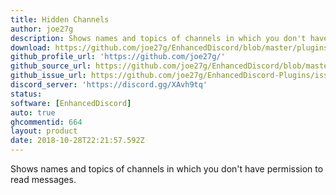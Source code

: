 ```yaml
---
title: Hidden Channels
author: joe27g
description: Shows names and topics of channels in which you don't have permission to read messages.
download: https://github.com/joe27g/EnhancedDiscord/blob/master/plugins/hidden_channels.js
github_profile_url: 'https://github.com/joe27g/'
github_source_url: https://github.com/joe27g/EnhancedDiscord/blob/master/plugins/hidden_channels.js
github_issue_url: https://github.com/joe27g/EnhancedDiscord-Plugins/issues
discord_server: 'https://discord.gg/XAvh9tq'
status:
software: [EnhancedDiscord]
auto: true
ghcommentid: 664
layout: product
date: 2018-10-28T22:21:57.592Z
---
```

Shows names and topics of channels in which you don't have permission to read messages.
